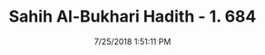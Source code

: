 ---
title        : "Sahih Al-Bukhari Hadith - 1. 684"
date         : 7/25/2018 1:51:11 PM
draft        : false
type         : "hadith"
layout       : "hadith"
BookCode     : "SHB"
VolumeNumber : "1"
HadithNumber : "684"
categories  :  ["Adhan-Imam weeping during prayers"]
tags  :  ["Aisha"]
---